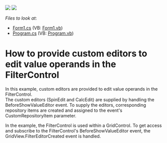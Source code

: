 <!-- default badges list -->
[![](https://img.shields.io/badge/Open_in_DevExpress_Support_Center-FF7200?style=flat-square&logo=DevExpress&logoColor=white)](https://supportcenter.devexpress.com/ticket/details/E1519)
[![](https://img.shields.io/badge/📖_How_to_use_DevExpress_Examples-e9f6fc?style=flat-square)](https://docs.devexpress.com/GeneralInformation/403183)
<!-- default badges end -->
<!-- default file list -->
*Files to look at*:

* [Form1.cs](./CS/CustomEditor/Form1.cs) (VB: [Form1.vb](./VB/CustomEditor/Form1.vb))
* [Program.cs](./CS/CustomEditor/Program.cs) (VB: [Program.vb](./VB/CustomEditor/Program.vb))
<!-- default file list end -->
# How to provide custom editors to edit value operands in the FilterControl


<p>In this example, custom editors are provided to edit value operands in the FilterControl. <br />
The custom editors (SpinEdit and CalcEdit) are supplied by handling the BeforeShowValueEditor event. To supply the editors, corresponding repository items are created and assigned to the event's CustomRepositoryItem parameter.</p><p>In the example, the FilterControl is used within a GridControl. To get access and subscribe to the FilterControl's BeforeShowValueEditor event, the GridView.FilterEditorCreated event is handled.</p>

<br/>


